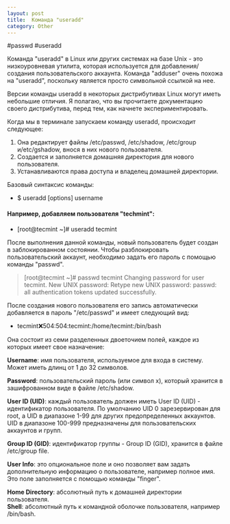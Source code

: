 ```yaml
---
layout: post
title:  Команда "useradd"
category: Other
---
```


#passwd #useradd

Команда "useradd" в Linux или других системах на базе Unix - это низкоуровневая утилита, которая используется для добавления/создания пользовательского аккаунта. Команда "adduser" очень похожа на "useradd", поскольку является просто символьной ссылкой на нее.

Версии команды useradd в некоторых дистрибутивах Linux могут иметь небольшие отличия. Я полагаю, что вы прочитаете документацию своего дистрибутива, перед тем, как начнете экспериментировать.

Когда мы в терминале запускаем команду useradd, происходит следующее:

1. Она редактирует файлы /etc/passwd, /etc/shadow, /etc/group и/etc/gshadow, внося в них нового пользователя.  
2. Создается и заполняется домашняя директория для нового пользователя.  
3. Устанавливаются права доступа и владелец домашней директории.

Базовый синтаксис команды:

- $ useradd [options] username

#### Например, добавляем пользователя "techmint":

- [root@tecmint ~]# useradd tecmint

После выполнения данной команды, новый пользователь будет создан в заблокированном состоянии. Чтобы разблокировать пользовательский аккаунт, необходимо задать его пароль с помощью команды "passwd".

>[root@tecmint ~]# passwd tecmint
>Changing password for user tecmint.
>New UNIX password:
>Retype new UNIX password:
>passwd: all authentication tokens updated successfully.

После создания нового пользователя его запись автоматически добавляется в пароль "/etc/passwd" и имеет следующий вид:

- tecmint:x:504:504:tecmint:/home/tecmint:/bin/bash

Она состоит из семи разделенных двоеточием полей, каждое из которых имеет свое назначение:

**Username**: имя пользователя, используемое для входа в систему. Может иметь длинц от 1 до 32 символов.  

**Password**: пользовательский пароль (или символ x), который хранится в зашифрованном виде в файле /etc/shadow.  

**User ID (UID)**: каждый пользователь должен иметь User ID (UID) - идентификатор пользователя. По умолчанию UID 0 зарезервирован для root, а UID в диапазоне 1-99 для других предопределенных аккаунтов. UID в диапазоне 100-999 предназначены для пользовательских аккаунтов и групп.  

**Group ID (GID)**: идентификатор группы - Group ID (GID), хранится в файле /etc/group file.  

**User Info**: это опциональное поле и оно позволяет вам задать дополнительную информацию о пользователе, например полное имя. Это поле заполняется с помощью команды "finger".  

**Home Directory**: абсолютный путь к домашней директории пользователя.  
**Shell**: абсолютный путь к командной оболочке пользователя, например /bin/bash.
